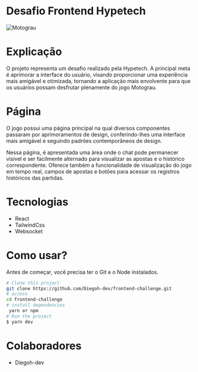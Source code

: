 
#  Desafio Frontend Hypetech 



<img src="./src/assets/motograu.png" alt="Motograu">

# Explicação

O projeto representa um desafio realizado pela Hypetech. A principal meta é aprimorar a interface do usuário, visando proporcionar uma experiência mais amigável e otimizada, tornando a aplicação mais envolvente para que os usuários possam desfrutar plenamente do jogo Motograu.

# Página

O jogo possui uma página principal na qual diversos componentes passaram por aprimoramentos de design, conferindo-lhes uma interface mais amigável e seguindo padrões contemporâneos de design.

Nessa página, é apresentada uma área onde o chat pode permanecer visível e ser facilmente alternado para visualizar as apostas e o histórico correspondente. Oferece também a funcionalidade de visualização do jogo em tempo real, campos de apostas e botões para acessar os registros históricos das partidas.

# Tecnologias

- React
- TailwindCss
- Websocket



# Como usar?
Antes de começar, você precisa ter o Git e o Node instalados.

```bash
# Clone this project
git clone https://github.com/Diegoh-dev/frontend-challenge.git
# access
cd frontend-challenge
# install dependencies
 yarn or npm
# Run the project
$ yarn dev 
```
    

# Colaboradores

- Diegoh-dev
